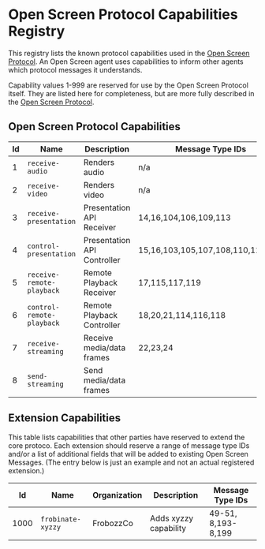 # Open Screen Protocol Capabilities Registry

This registry lists the known protocol capabilities used in the [Open Screen
Protocol](https://webscreens.github.io/openscreenprotocol/).  An Open Screen
agent uses capabilities to inform other agents which protocol messages it
understands.

Capability values 1-999 are reserved for use by the Open Screen Protocol itself.
They are listed here for completeness, but are more fully described in the [Open
Screen Protocol](https://webscreens.github.io/openscreenprotocol/#transport).

## Open Screen Protocol Capabilities

| Id |     Name                  |         Description         | Message Type IDs      |
|----|---------------------------|-----------------------------|-----------------------|
| 1  | `receive-audio`           | Renders audio               | n/a                   |
| 2  | `receive-video`           | Renders video               | n/a                   |
| 3  | `receive-presentation`    | Presentation API Receiver   | 14,16,104,106,109,113 |
| 4  | `control-presentation`    | Presentation API Controller | 15,16,103,105,107,108,110,113,121 |
| 5  | `receive-remote-playback` | Remote Playback Receiver    | 17,115,117,119        |
| 6  | `control-remote-playback` | Remote Playback Controller  | 18,20,21,114,116,118  |
| 7  | `receive-streaming`       | Receive media/data frames   | 22,23,24              |
| 8  | `send-streaming`          | Send media/data frames      |                       |


## Extension Capabilities

This table lists capabilities that other parties have reserved to extend the
core protoco.  Each extension should reserve a range of message type IDs and/or
a list of additional fields that will be added to existing Open Screen
Messages. (The entry below is just an example and not an actual registered
extension.)

| Id   |     Name            | Organization  | Description            | Message Type IDs      |
|------|---------------------|---------------|------------------------|-----------------------|
| 1000 | `frobinate-xyzzy`   | FrobozzCo     | Adds xyzzy capability  | 49-51, 8,193-8,199    |





